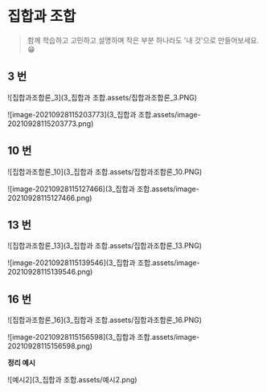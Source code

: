 # 집합과 조합

> 함께 학습하고 고민하고 설명하며 작은 부분 하나라도 '내 것'으로 만들어보세요. 😁



## 3 번

![집합과조합론_3](3_집합과 조합.assets/집합과조합론_3.PNG)

![image-20210928115203773](3_집합과 조합.assets/image-20210928115203773.png)




## 10 번

![집합과조합론_10](3_집합과 조합.assets/집합과조합론_10.PNG)

![image-20210928115127466](3_집합과 조합.assets/image-20210928115127466.png)


## 13 번

![집합과조합론_13](3_집합과 조합.assets/집합과조합론_13.PNG)

![image-20210928115139546](3_집합과 조합.assets/image-20210928115139546.png)


## 16 번

![집합과조합론_16](3_집합과 조합.assets/집합과조합론_16.PNG)

![image-20210928115156598](3_집합과 조합.assets/image-20210928115156598.png)





**정리 예시**

![예시2](3_집합과 조합.assets/예시2.png)